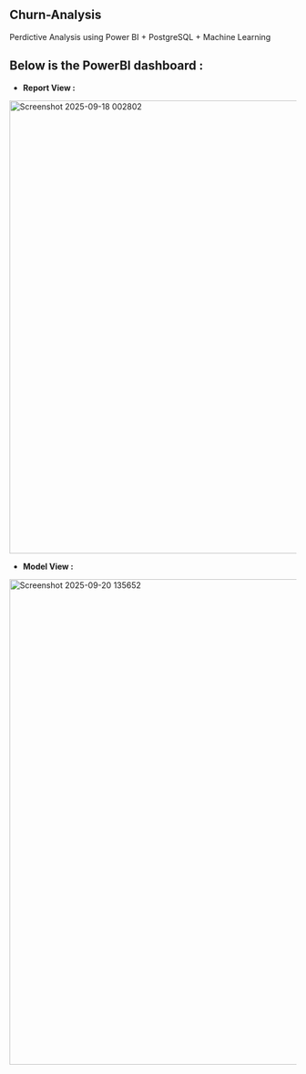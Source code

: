## Churn-Analysis 

Perdictive Analysis using Power BI + PostgreSQL + Machine Learning 

## Below is the PowerBI dashboard :

- **Report View :**
<img width="1425" height="795" alt="Screenshot 2025-09-18 002802" src="https://github.com/user-attachments/assets/7971047f-484f-4fec-b938-fa9f2110ff38" />


- **Model View :**
<img width="1919" height="852" alt="Screenshot 2025-09-20 135652" src="https://github.com/user-attachments/assets/cb33f987-e30f-446a-bf20-a194945391ed" />

